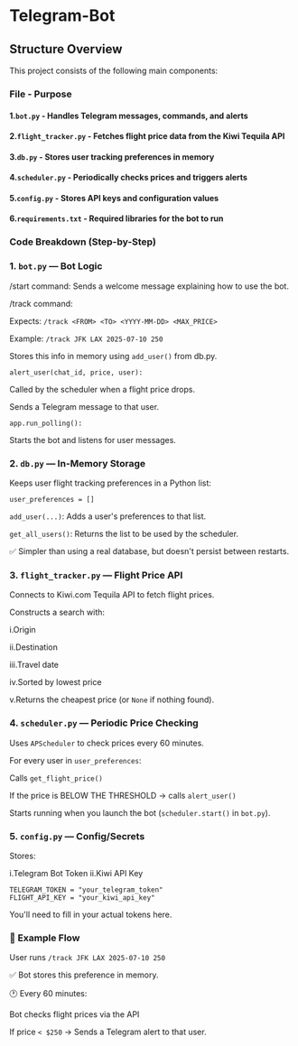 # Telegram-Bot

## Structure Overview
This project consists of the following main components:

### File  - 	Purpose
#### 1.```bot.py``` - Handles Telegram messages, commands, and alerts
#### 2.```flight_tracker.py```	-  Fetches flight price data from the Kiwi Tequila API
#### 3.```db.py```	-  Stores user tracking preferences in memory
#### 4.```scheduler.py```	- Periodically checks prices and triggers alerts
#### 5.```config.py```	-  Stores API keys and configuration values
#### 6.```requirements.txt```	- Required libraries for the bot to run

### Code Breakdown (Step-by-Step)

### 1. ```bot.py``` — Bot Logic
/start command: Sends a welcome message explaining how to use the bot.

/track command:

Expects: ```/track <FROM> <TO> <YYYY-MM-DD> <MAX_PRICE>```

Example: ```/track JFK LAX 2025-07-10 250```

Stores this info in memory using ```add_user()``` from db.py.

```alert_user(chat_id, price, user):```

Called by the scheduler when a flight price drops.

Sends a Telegram message to that user.

```app.run_polling():```

Starts the bot and listens for user messages.

### 2. ```db.py``` — In-Memory Storage
Keeps user flight tracking preferences in a Python list:

```user_preferences = []```

```add_user(...)```: Adds a user's preferences to that list.

```get_all_users()```: Returns the list to be used by the scheduler.

✅ Simpler than using a real database, but doesn't persist between restarts.

### 3. ```flight_tracker.py``` — Flight Price API
Connects to Kiwi.com Tequila API to fetch flight prices.

Constructs a search with:

i.Origin

ii.Destination

iii.Travel date

iv.Sorted by lowest price

v.Returns the cheapest price (or ```None``` if nothing found).

### 4. ```scheduler.py``` — Periodic Price Checking
Uses ```APScheduler``` to check prices every 60 minutes.

For every user in ```user_preferences```:

Calls ```get_flight_price()```

If the price is BELOW THE THRESHOLD → calls ```alert_user()```

Starts running when you launch the bot (```scheduler.start()``` in ```bot.py```).

### 5. ```config.py``` — Config/Secrets
Stores:

i.Telegram Bot Token
ii.Kiwi API Key

```
TELEGRAM_TOKEN = "your_telegram_token"
FLIGHT_API_KEY = "your_kiwi_api_key"
```
You'll need to fill in your actual tokens here.

### 🔁 Example Flow
User runs ```/track JFK LAX 2025-07-10 250```

✅ Bot stores this preference in memory.

🕐 Every 60 minutes:

Bot checks flight prices via the API

If price ```< $250``` → Sends a Telegram alert to that user.









